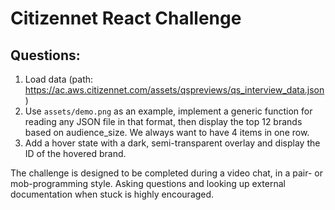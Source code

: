 # Citizennet React Challenge

## Questions:
1. Load data (path: https://ac.aws.citizennet.com/assets/qspreviews/qs_interview_data.json)
2. Use ```assets/demo.png``` as an example, implement a generic function for reading any JSON file in that format, then display the top 12 brands based on audience_size. We always want to have 4 items in one row.
3. Add a hover state with a dark, semi-transparent overlay and display the ID of the hovered brand.

The challenge is designed to be completed during a video chat, in a pair- or mob-programming style. Asking questions and looking up external documentation when stuck is highly encouraged.